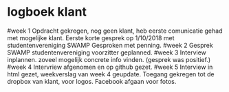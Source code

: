 # logboek klant
#week 1 Opdracht gekregen, nog geen klant, heb eerste comunicatie gehad met mogelijke klant. Eerste korte gesprek op 1/10/2018
met studentenvereniging SWAMP Gesproken met penning.
#week 2 Gesprek SWAMP studentenvereniging voorzitter geplanned.
#week 3 Interview inplannen. zoveel mogelijk concrete info vinden. (gesprek was positief.)
#week 4 Intervriew afgenomen en op github gezet.
#week 5 Interview in html gezet, weekverslag van week 4 geupdate. Toegang gekregen tot de dropbox van klant, voor logos. Facebook afgaan voor fotos. 
